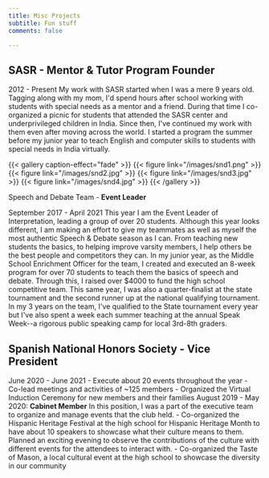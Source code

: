 ```yaml
---
title: Misc Projects
subtitle: Fun stuff
comments: false

---
```


## SASR - **Mentor & Tutor Program Founder**

2012 - Present
My work with SASR started when I was a mere 9 years old. Tagging along with my mom, I'd spend hours after school working with students with special needs as a mentor and a friend. During that time I co-organized a picnic for students that attended the SASR center and underprivileged children in India. Since then, I've continued my work with them even after moving across the world. I started a program the summer before my junior year to teach English and computer skills to students with special needs in India virtually.



{{< gallery caption-effect="fade" >}}
  {{< figure link="/images/snd1.png"  >}}
  {{< figure link="/images/snd2.jpg" >}}
  {{< figure link="/images/snd3.jpg" >}}
  {{< figure link="/images/snd4.jpg" >}}
{{< /gallery >}}


Speech and Debate Team - **Event Leader**

September 2017 - April 2021
This year I am the Event Leader of Interpretation, leading a group of over 20 students. Although this year looks different, I am making an effort to give my teammates as well as myself the most authentic Speech & Debate season as I can. From teaching new students the basics, to helping improve varsity members, I help others be the best people and competitors they can. 
In my junior year, as the Middle School Enrichment Officer for the team, I created and executed an 8-week program for over 70 students to teach them the basics of speech and debate. Through this, I raised over $4000 to fund the high school competitive team. This same year, I was also a quarter-finalist at the state tournament and the second runner up at the national qualifying tournament.
In my 3 years on the team, I've qualified to the State tournament every year but I've also spent a week each summer teaching at the annual Speak Week--a rigorous public speaking camp for local 3rd-8th graders.



## Spanish National Honors Society - **Vice President**

June 2020 - June 2021
\- Execute about 20 events throughout the year
\- Co-lead meetings and activities of ~125 members
\- Organized the Virtual Induction Ceremony for new members and their families
​August 2019 - May 2020: **Cabinet Member**
In this position, I was a part of the executive team to organize and manage events that the club held.
\- Co-organized the Hispanic Heritage Festival at the high school for Hispanic Heritage Month to have about 10 speakers to showcase what their culture means to them. Planned an exciting evening to observe the contributions of the culture with different events for the attendees to interact with.
\- Co-organized the Taste of Mason, a local cultural event at the high school to showcase the diversity in our community